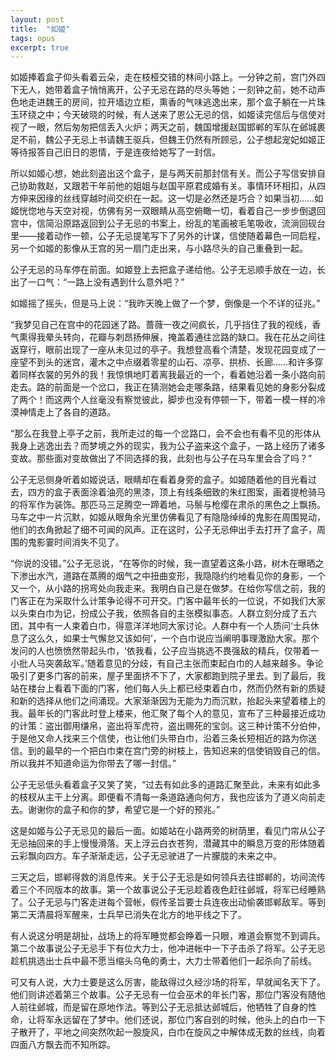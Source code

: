 ```yaml
---
layout: post
title:  "如姬"
tags: opus
excerpt: true
---
```


如姬捧着盒子仰头看着云朵，走在枝桠交错的林间小路上。一分钟之前，宫门外四下无人，她带着盒子悄悄离开，公子无忌在路的尽头等她；一刻钟之前，她不动声色地走进魏王的房间，拉开墙边立柜，熏香的气味逃逸出来，那个盒子躺在一片珠玉环绕之中；今天破晓的时候，有人送来了恩公无忌的信，如姬读完信后与信使对视了一眼，然后匆匆把信丢入火炉；两天之前，魏国增援赵国邯郸的军队在邺城裹足不前，魏公子无忌上书请魏王驱兵，但魏王仍然有所顾忌，公子想起宠妃如姬正等待报答自己旧日的恩情，于是连夜给她写了一封信。

所以如姬心想，她此刻盗出这个盒子，是与两天前那封信有关。而公子写信安排自己协助救赵，又跟若干年前他的姐姐与赵国平原君成婚有关。事情环环相扣，从四方伸来因缘的丝线穿越时间交织在一起。这一切是必然还是巧合？如果当初……如姬恍惚地与天空对视，仿佛有另一双眼睛从高空俯瞰一切，看着自己一步步倒退回宫中，信简沿原路返回到公子无忌的书案上，纷乱的笔画被毛笔吸收，流淌回砚台里——接着动作一顿，公子无忌提笔写下了另外的计谋，信使随着幕色一同启程，另一个如姬的影像从王宫的另一扇门走出来，与小路尽头的自己重叠到一起。

公子无忌的马车停在前面。如姬登上去把盒子递给他。公子无忌顺手放在一边，长出了一口气：“一路上没有遇到什么意外吧？”

如姬摇了摇头，但是马上说：“我昨天晚上做了一个梦，倒像是一个不详的征兆。”

“我梦见自己在宫中的花园迷了路。蔷薇一夜之间疯长，几乎挡住了我的视线，香气熏得我晕头转向，花瓣与刺昂扬伸展，掩盖着通往岔路的缺口。我在花丛之间往返穿行，眼前出现了一座从未见过的亭子。我想登高看个清楚，发现花园变成了一座望不到头的迷宫，灌木之中点缀着零星的山石、凉亭、拱桥、长廊……和许多穿着同样衣裳的另外的我！我惊惧地盯着离我最近的一个，看着她沿着一条小路向前走去。路的前面是一个岔口，我正在猜测她会走哪条路，结果看见她的身影分裂成了两个！而这两个人丝毫没有察觉彼此，脚步也没有停顿一下，带着一模一样的冷漠神情走上了各自的道路。

“那么在我登上亭子之前，我所走过的每一个岔路口，会不会也有看不见的形体从我身上逃逸出去？而梦境之外的现实，我为公子盗来这个盒子，一路上经历了诸多变故。那些面对变故做出了不同选择的我，此刻也与公子在马车里会合了吗？”

公子无忌侧身听着如姬说话，眼睛却在看着身旁的盒子。如姬随着他的目光看过去，四方的盒子表面涂着油亮的黑漆，顶上有线条细致的朱红图案，画着提枪骑马的将军作为装饰。那匹马三足腾空一蹄着地，马鬃与枪缨在肃杀的黑色之上飘扬。马车之中一片沉默，如姬从眼角余光里仿佛看见了有隐隐绰绰的鬼影在周围晃动，他们的衣角掀起了细不可闻的风声。正在这时，公子无忌伸出手去打开了盒子，周围的鬼影霎时间消失不见了。

“你说的没错。”公子无忌说，“在等你的时候，我一直望着这条小路，树木在曝晒之下渗出水汽，道路在蒸腾的烟气之中扭曲变形，我隐隐约约地看见你的身影，一个又一个，从小路的拐弯处向我走来。我明白自己是在做梦。在给你写信之前，我的门客正在为采取什么计策争论得不可开交。门客中最年长的一位说，不如我们大家以头束白巾为记，扮成公子我，依照各自的主张模拟事态。人群立刻分成了五六团，其中有一人束着白巾，得意洋洋地同大家讨论。人群中有一个人质问‘士兵休息了这么久，如果士气懈怠又该如何’，一个白巾说应当阐明事理激励大家。那个发问的人也愤愤然带起头巾，‘依我看，公子应当挑选不畏强敌的精兵，仅带着一小批人马突袭敌军。’随着意见的分歧，有自己主张而束起白巾的人越来越多。争论吸引了更多门客的前来，屋子里面挤不下了，大家都跑到院子里去。到了最后，我站在楼台上看着下面的门客，他们每人头上都已经束着白巾，然而仍然有新的质疑和新的选择从他们之间涌现。大家渐渐因为无能为力而沉默，抬起头来望着楼上的我。最年长的门客此时登上楼来，他汇聚了每个人的意见，宣布了三种最接近成功的计策：盗出御用缣帛，盗出将军虎符，盗出赐死的宝剑。这三种计策不分伯仲，于是他又命人找来三个信使，也让他们头带白巾，沿着三条长短相近的路为你送信。到的最早的一个把白巾束在宫门旁的树枝上，告知迟来的信使销毁自己的信。所以我并不知道命运为你带去了哪一封信。”

公子无忌低头看着盒子又笑了笑，“过去有如此多的道路汇聚至此，未来有如此多的枝杈从主干上分离。即便看不清每一条道路通向何方，我也应该为了道义向前走去。谢谢你的盒子和你的梦，希望它是一个好的预兆。”

这是如姬与公子无忌见的最后一面。如姬站在小路两旁的树荫里，看见门帘从公子无忌抽回来的手上慢慢滑落。天上浮云白衣苍狗，潜藏其中的瞬息万变的形体随着云彩飘向四方。车子渐渐走远，公子无忌驶进了一片朦胧的未来之中。

三天之后，邯郸得救的消息传来。关于公子无忌是如何领兵去往邯郸的，坊间流传着三个不同版本的故事。第一个故事说公子无忌趁着夜色赶往邺城，将军已经睡熟了。公子无忌与门客走进每个营帐，假传圣旨要士兵连夜出动偷袭邯郸敌军。等到第二天清晨将军醒来，士兵早已消失在北方的地平线之下了。

有人说这分明是胡扯，战场上的将军睡觉都会睁着一只眼，难道会察觉不到调兵。第二个故事说公子无忌手下有位大力士，他冲进帐中一下子击杀了将军。公子无忌趁机挑选出士兵中最不愿当缩头乌龟的勇士，大力士带着他们一起杀向了前线。

可又有人说，大力士要是这么厉害，能敌得过久经沙场的将军，早就闻名天下了。他们则讲述着第三个故事。公子无忌有一位会巫术的年长门客，那位门客没有随他人前往邺城，而是留在原地作法。等到公子无忌抵达邺城后，他牺牲了自身的性命，让将军永远留在了梦中。他们还说，那位门客自刭的时候，他头上的白巾一下子散开了，平地之间突然吹起一股旋风，白巾在旋风之中解体成无数的丝线，向着四面八方飘去而不知所踪。
